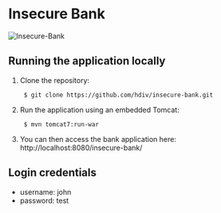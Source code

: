 # Insecure Bank
![Insecure-Bank](https://hdivsecurity.com/img/bank.png)
## Running the application locally

1. Clone the repository:

        $ git clone https://github.com/hdiv/insecure-bank.git
2. Run the application using an embedded Tomcat:

	    $ mvn tomcat7:run-war
3. You can then access the bank application here: http://localhost:8080/insecure-bank/

## Login credentials
- username: john
- password: test